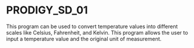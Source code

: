 # PRODIGY_SD_01
This program can be used to convert temperature values into different scales like Celsius, Fahrenheit, and Kelvin. This program allows the user to input a temperature value and the original unit of measurement.
